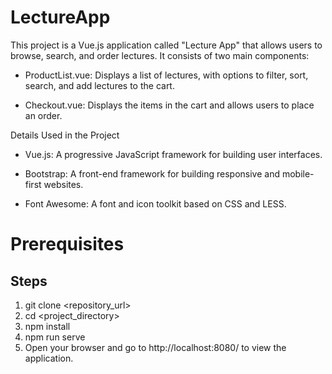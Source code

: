 # LectureApp

This project is a Vue.js application called "Lecture App" that allows users to browse, search, and order lectures. It consists of two main components:

- ProductList.vue: Displays a list of lectures, with options to filter, sort, search, and add lectures to the cart.

- Checkout.vue: Displays the items in the cart and allows users to place an order.

Details Used in the Project

- Vue.js: A progressive JavaScript framework for building user interfaces.

- Bootstrap: A front-end framework for building responsive and mobile-first websites.

- Font Awesome: A font and icon toolkit based on CSS and LESS.

# Prerequisites

<h2>Steps</h2>

1. git clone <repository_url>
2. cd <project_directory>
3. npm install
4. npm run serve
5. Open your browser and go to http://localhost:8080/ to view the application.
